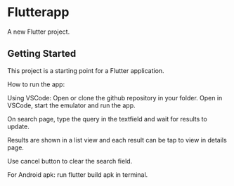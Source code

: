 # Flutterapp

A new Flutter project.

## Getting Started

This project is a starting point for a Flutter application.


How to run the app:

Using VSCode: Open or clone the github repository in your folder.
Open in VSCode, start the emulator and run the app.

On search page, type the query in the textfield and wait for results to update.

Results are shown in a list view and each result can be tap to view in details page.

Use cancel button to clear the search field.


For Android apk: run flutter build apk in terminal.
